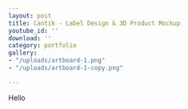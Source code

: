 ```yaml
---
layout: post
title: Cantik - Label Design & 3D Product Mockup
youtube_id: ''
download: ''
category: portfolio
gallery:
- "/uploads/artboard-1.png"
- "/uploads/artboard-1-copy.png"

---
```

Hello